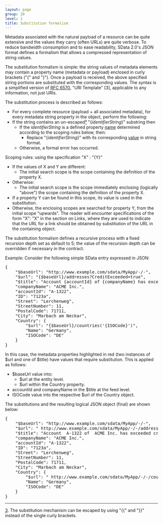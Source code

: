 ```yaml
---
layout: page
group: 20
level: 1
title: Substitution formalism
---
```


Metadata associated with the natural payload of a resource can be quite extensive and the values they 
carry (often URLs) are quite verbose.  To reduce bandwidth consumption and to ease readability, SData 
2.0's JSON format defines a formalism that allows a compressed representation of string values. 

The substitution formalism is simple: the string values of metadata elements may contain a property 
name (metadata or payload) enclosed in curly brackets ("{" and "}").  Once a payload is received, the 
above specified string portions are substituted with the corresponding values.  The syntax is a simplified 
version of [RFC 6570](http://tools.ietf.org/html/rfc6570#section-3.2.2), "URI Template" [3], applicable to any information, not just URIs.

The substitution process is described as follows:

*  For every complete resource (payload + all associated metadata), for every metadata string
property in the object, perform the following:
*  If the string contains an un-escaped[&sup3;](#3) "{*identifierString*}" substring then
    *  If the *identifierString* is a defined property <u>name</u> determined according to the scoping rules below, then:
        *  Replace "{*identifierString*}" with its corresponding <u>value</u> in string format.
    *  Otherwise, a formal error has occurred.

Scoping rules: using the specification "X" : "{Y}" 

*  If the values of X and Y are different:
    *  The initial search scope is the scope containing the definition of the property X.
*  Otherwise:
    *  The initial search scope is the scope immediately enclosing (logically "above") the scope containing the definition of the property X.
*  If a property Y can be found in this scope, its value is used in the substitution.
*  Otherwise, the enclosing scopes are searched for property Y, from the initial scope "upwards".
The reader will encounter specifications of the form "X": "X" in the section on Links, where they are used 
to indicate that the URL for a link should be obtained by substitution of the URL in the containing object.

The substitution formalism defines a recursive process with a fixed recursion depth set as default to 5; 
the value of the recursion depth can be overridden if necessary in the contract.

Example:  Consider the following simple SData entry expressed in JSON:

<pre>
{
    "$baseUrl": "http://www.example.com/sdata/MyApp/-/-",
    "$url": "{$baseUrl}/addresses?CreditExceeded=true",
    "$title": "Account {accountId} of {companyName} has exceeded credit limit",
    "companyName": "ACME Inc.",
    "accountId": "A-1322",
    "ID": "7123a",
    "Street": "Lerchenweg",
    "StreetNumber": 11,
    "PostalCode": 71711,
    "City": "Marbach am Neckar",
    "Country": {
        "$url": "{$baseUrl}/countries('{ISOCode}')",
        "Name": "Germany",
        "ISOCode": "DE"
    }
}
</pre>

In this case, the metadata properties highlighted in red (two instances of $url and one of $title)
have values that require substitution. This is applied as follows:

*  $baseUrl value into:
    *  $url at the entity level.
    *  $url within the Country property.
*  accountId and companyName in the $title at the feed level.
*  ISOCode value into the respective $url of the Country object.

The substitutions and the resulting logical JSON object (final) are shown below:

<pre>
{
    "$baseUrl": "http://www.example.com/sdata/MyApp/-/-",
    "$url": " http://www.example.com/sdata/MyApp/-/-/addresses?CreditExceeded=true",
    "$title": "Account  A-1322 of  ACME Inc. has exceeded credit limit",
    "companyName": "ACME Inc.",
    "accountId": "A-1322",
    "ID": "7123a",
    "Street": "Lerchenweg",
    "StreetNumber": 11,
    "PostalCode": 71711,
    "City": "Marbach am Neckar",
    "Country": {
        "$url": " http://www.example.com/sdata/MyApp/-/-/countries('DE')",
        "Name": "Germany",
        "ISOCode": "DE"
    }
}
</pre>

***
<a name="3" href="#3">3</a>. The substitution mechanism can be escaped by using "{{" and "}}" instead of the single curly brackets.